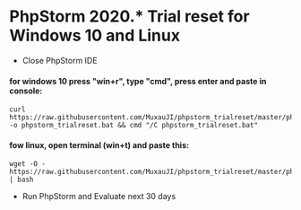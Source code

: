 # PhpStorm 2020.* Trial reset for Windows 10 and Linux

- Close PhpStorm IDE

#### for windows 10 press "win+r", type "cmd", press enter and paste in console:
```
curl https://raw.githubusercontent.com/MuxauJI/phpstorm_trialreset/master/phpstorm_trialreset.bat -o phpstorm_trialreset.bat && cmd "/C phpstorm_trialreset.bat"
```
#### fow linux, open terminal (win+t) and paste this:
```
wget -O - https://raw.githubusercontent.com/MuxauJI/phpstorm_trialreset/master/phpstorm_trialreset.sh | bash
```
- Run PhpStorm and Evaluate next 30 days
